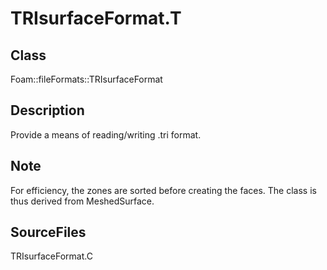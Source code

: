 # TRIsurfaceFormat.T 
## Class
Foam::fileFormats::TRIsurfaceFormat

## Description
Provide a means of reading/writing .tri format.

## Note
For efficiency, the zones are sorted before creating the faces.
The class is thus derived from MeshedSurface.

## SourceFiles
TRIsurfaceFormat.C

